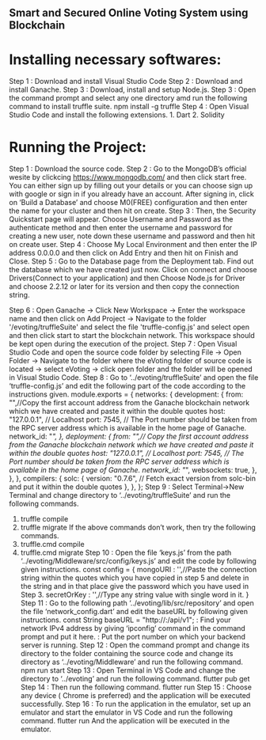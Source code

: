 ## Smart and Secured Online Voting System using Blockchain
# Installing necessary softwares:
Step 1 : Download and install Visual Studio Code
Step 2 : Download and install Ganache.
Step 3 : Download, install and setup Node.js.
Step 3 : Open the command prompt and select any one directory amd run the following command to install truffle suite.
      npm install -g truffle
Step 4 :  Open Visual Studio Code and install the following extensions.
                1. Dart
                2. Solidity
# Running the Project:
Step 1 : Download the source code.
Step 2 : Go to the MongoDB’s official wesite by clickcing https://www.mongodb.com/ and then click start free. You can either sign up by filling out your details or you can choose sign up with google or sign in if you already have an account. After signing in, click on ‘Build a Database’ and choose M0(FREE) configuration and then enter the name for your cluster and then hit on create.
Step 3 : Then, the Security Quickstart page will appear. Choose Username and Password as the authenticate method and then enter the username and password for creating  a new user, note down these username and password and then hit on create user.
Step 4 : Choose My Local Environment and then enter the IP address 0.0.0.0 and then click on Add Entry and then hit on Finish and Close.
Step 5 : Go to the Database page from the Deployment tab. Find out the database which we have created just now. Click on connect and choose Drivers(Connect to your application) and then Choose Node.js for Driver and choose 2.2.12 or later for its version and then copy the connection string.

Step 6 : Open Ganache -> Click New Workspace -> Enter the workspace name and then click on Add Project -> Navigate to the folder '/evoting/truffleSuite' and select the file 'truffle-config.js' and select open and then click start to start the blockchain network. This workspace should be kept open during the execution of the project.
Step 7 : Open Visual Studio Code and open the source code folder by selecting File -> Open Folder -> Navigate to the folder where  the eVoting folder of source code is located -> select eVoting -> click open folder and the folder will be opened in Visual Studio Code.
Step 8 : Go to ‘../evoting/truffleSuite’ and open the file ‘truffle-config.js’ and edit the following part of the code according to the instructions given.
module.exports = {
	networks: {
		development: {
			from: "",//Copy the first account address from the Ganache blockchain network which we have created and paste it within the double quotes
			host: "127.0.0.1", // Localhost 
			port: 7545, // The Port number should be taken from the RPC server address which is available in the home page of Ganache.
			network_id: "*",
		},
		deployment: {
			from: "",// Copy the first account address from the Ganache blockchain network which we have created and paste it within the double quotes
			host: "127.0.0.1", // Localhost 
			port: 7545, // The Port number should be taken from the RPC server address which is available in the home page of Ganache.
			network_id: "*",
			websockets: true, 
		},
	},
	},
	compilers: {
		solc: {
			version: "0.7.6", // Fetch exact version from solc-bin and put it within the double quotes
		},
	},
};
Step  9 : Select Terminal->New Terminal and change directory to ‘../evoting/truffleSuite’ and run the following commands.
1.	truffle compile
2.	truffle migrate
If the above commands don’t work, then try the following commands.
1.	truffle.cmd compile
2.	truffle.cmd migrate
Step 10 : Open the file ‘keys.js’ from the path ‘../evoting/Middleware/src/config/keys.js’ and edit the code by following given instructions.
const config = {
    mongoURI : '',//Paste the connection string within the quotes which you have copied in step 5 and delete <password> in the string and in that place give the password which you have used in Step 3. 
    secretOrKey :  '',//Type any string value with single word in it. 
}  
Step 11 : Go to the following path ‘../evoting/lib/src/repository’ and open the file ‘network_config.dart’ and edit the baseURL by following given instructions.
		const String baseURL = "http://<IP address>:<Port number>/api/v1";
	<IP address> : Find your network IPv4 address by giving ‘ipconfig’ command in the command prompt and put it here.
	<Port number> : Put the port number on which your backend server is running.
Step 12 : Open the command prompt and change its directory to the folder containing the source code and change its directory as ‘../evoting/Middleware’ and run the following command.
		npm run start
Step 13 : Open Terminal in VS Code and change the directory to ‘../evoting’ and run the following command.
		flutter pub get
Step 14 : Then run the following command.
		flutter run
Step 15 : Choose any device ( Chrome is preferred) and the application will be executed successfully.
Step 16 : To run the application in the emulator, set up an emulator and start the emulator in VS Code and run the following command.
		flutter run
And the application will be executed in the emulator.
